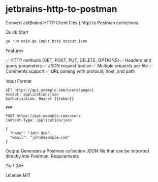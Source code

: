 # jetbrains-http-to-postman
Convert JetBrains HTTP Client files (.http) to Postman collections

Quick Start
```bash
go run main.go input.http output.json
```

Features

✅ HTTP methods (GET, POST, PUT, DELETE, OPTIONS)
✅ Headers and query parameters
✅ JSON request bodies
✅ Multiple requests per file
✅ Comments support
✅ URL parsing with protocol, host, and path

Input Format
```http
GET https://api.example.com/users?page=1
Accept: application/json
Authorization: Bearer {{token}}

###

POST https://api.example.com/users
Content-Type: application/json

{
  "name": "John Doe",
  "email": "john@example.com"
}
```
Output
Generates a Postman collection JSON file that can be imported directly into Postman.
Requirements

Go 1.24+

License
MIT
